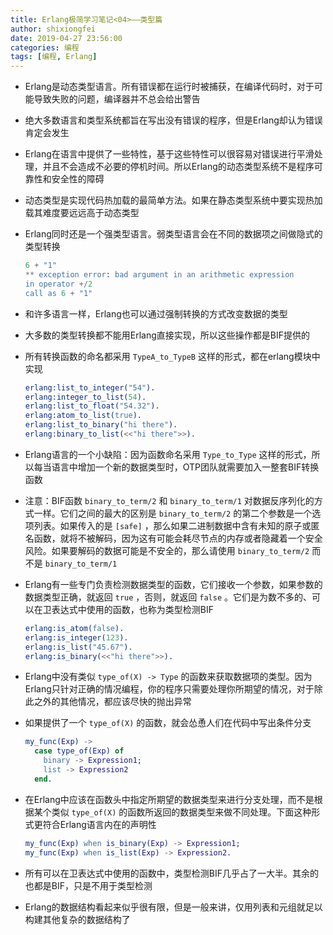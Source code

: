 ```yaml
---
title: Erlang极简学习笔记<04>——类型篇
author: shixiongfei
date: 2019-04-27 23:56:00
categories: 编程
tags: [编程, Erlang]
---
```


- Erlang是动态类型语言。所有错误都在运行时被捕获，在编译代码时，对于可能导致失败的问题，编译器并不总会给出警告

- 绝大多数语言和类型系统都旨在写出没有错误的程序，但是Erlang却认为错误肯定会发生

- Erlang在语言中提供了一些特性，基于这些特性可以很容易对错误进行平滑处理，并且不会造成不必要的停机时间。所以Erlang的动态类型系统不是程序可靠性和安全性的障碍

- 动态类型是实现代码热加载的最简单方法。如果在静态类型系统中要实现热加载其难度要远远高于动态类型

- Erlang同时还是一个强类型语言。弱类型语言会在不同的数据项之间做隐式的类型转换

  ```erlang
  6 + "1"
  ** exception error: bad argument in an arithmetic expression
  in operator +/2
  call as 6 + "1"
  ```

- 和许多语言一样，Erlang也可以通过强制转换的方式改变数据的类型

- 大多数的类型转换都不能用Erlang直接实现，所以这些操作都是BIF提供的

- 所有转换函数的命名都采用 `TypeA_to_TypeB` 这样的形式，都在erlang模块中实现

  ```erlang
  erlang:list_to_integer("54").
  erlang:integer_to_list(54).
  erlang:list_to_float("54.32").
  erlang:atom_to_list(true).
  erlang:list_to_binary("hi there").
  erlang:binary_to_list(<<"hi there">>).
  ```

- Erlang语言的一个小缺陷：因为函数命名采用 `Type_to_Type` 这样的形式，所以每当语言中增加一个新的数据类型时，OTP团队就需要加入一整套BIF转换函数

- 注意：BIF函数 `binary_to_term/2` 和 `binary_to_term/1` 对数据反序列化的方式一样。它们之间的最大的区别是 `binary_to_term/2` 的第二个参数是一个选项列表。如果传入的是 `[safe]` ，那么如果二进制数据中含有未知的原子或匿名函数，就将不被解码，因为这有可能会耗尽节点的内存或者隐藏着一个安全风险。如果要解码的数据可能是不安全的，那么请使用 `binary_to_term/2` 而不是 `binary_to_term/1`

- Erlang有一些专门负责检测数据类型的函数，它们接收一个参数，如果参数的数据类型正确，就返回 `true` ，否则，就返回 `false` 。它们是为数不多的、可以在卫表达式中使用的函数，也称为类型检测BIF

  ```erlang
  erlang:is_atom(false).
  erlang:is_integer(123).
  erlang:is_list("45.67").
  erlang:is_binary(<<"hi there">>).
  ```

- Erlang中没有类似 `type_of(X) -> Type` 的函数来获取数据项的类型。因为Erlang只针对正确的情况编程，你的程序只需要处理你所期望的情况，对于除此之外的其他情况，都应该尽快的抛出异常

- 如果提供了一个 `type_of(X)` 的函数，就会怂恿人们在代码中写出条件分支

  ```erlang
  my_func(Exp) ->
    case type_of(Exp) of
      binary -> Expression1;
      list -> Expression2
    end.
  ```

- 在Erlang中应该在函数头中指定所期望的数据类型来进行分支处理，而不是根据某个类似 `type_of(X)` 的函数所返回的数据类型来做不同处理。下面这种形式更符合Erlang语言内在的声明性

  ```erlang
  my_func(Exp) when is_binary(Exp) -> Expression1;
  my_func(Exp) when is_list(Exp) -> Expression2.
  ```

- 所有可以在卫表达式中使用的函数中，类型检测BIF几乎占了一大半。其余的也都是BIF，只是不用于类型检测

- Erlang的数据结构看起来似乎很有限，但是一般来讲，仅用列表和元组就足以构建其他复杂的数据结构了
